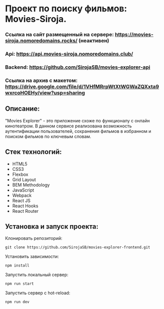 # Проект по поиску фильмов: Movies-Siroja.

### Ссылка на сайт размещенный на сервере: https://movies-siroja.nomoredomains.rocks/ (неактивен)
### Api: https://api.movies-siroja.nomoredomains.club/
### Backend: https://github.com/SirojaSB/movies-explorer-api
### Ссылка на архив с макетом: https://drive.google.com/file/d/1VHfMRrpWtXtWGWaZQXxta9wxrcoHOEHy/view?usp=sharing

## Описание:

"Movies Explorer" - это приложение схоже по функционалу с онлайн кинотеатром. В данном сервисе
реализована возможность аутентификации пользователей, сохранения фильмов в избранном и поиском фильмов по ключевым словам.

## Стек технологий:

* HTML5 
* CSS3 
* Flexbox
* Grid Layout
* BEM Methodology
* JavaScript
* Webpack
* React JS
* React Hooks
* React Router

## Установка и запуск проекта:
Клонировать репозиторий:

    git clone https://github.com/SirojaSB/movies-explorer-frontend.git

Установить зависимости:

    npm install

Запустить локальный сервер:

    npm run start

Запустить сервер с hot-reload:

    npm run dev

